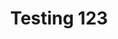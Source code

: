 ---
published: true
# last_modified_at: 2020-12-06T15:23:23+01:00
# author: Tom Burns
title: "Testing 123"
excerpt: "Testing ABC"
header:
#   image: /assets/images/test.png
  teaser: assets/images/test-thmn.png
toc: true
toc_label: "Table of Contents"
toc_icon: "file-alt"
categories:
  - cat a
  - cat b
---